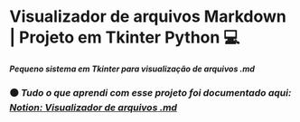 # Visualizador de arquivos Markdown | Projeto em Tkinter Python 💻

***Pequeno sistema em Tkinter para visualização de arquivos .md***
### ⚫ _Tudo o que aprendi com esse projeto foi documentado aqui: [Notion: Visualizador de arquivos .md](https://tungsten-visor-446.notion.site/Visualizador-de-arquivos-md-311f85d687fb4ce98514813e80586656?pvs=4)_
